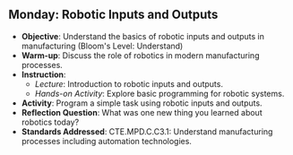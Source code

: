## Monday: Robotic Inputs and Outputs

- **Objective**: Understand the basics of robotic inputs and outputs in manufacturing (Bloom's Level: Understand)
- **Warm-up**: Discuss the role of robotics in modern manufacturing processes.
- **Instruction**:
  - *Lecture*: Introduction to robotic inputs and outputs.
  - *Hands-on Activity*: Explore basic programming for robotic systems.
- **Activity**: Program a simple task using robotic inputs and outputs.
- **Reflection Question**: What was one new thing you learned about robotics today?
- **Standards Addressed**: CTE.MPD.C.C3.1: Understand manufacturing processes including automation technologies.
